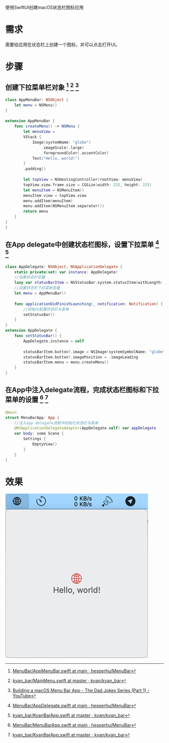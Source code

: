 使用SwiftUI创建macOS状态栏图标应用

# 需求

需要给应用在状态栏上创建一个图标，并可以点击打开UI。

# 步骤

## 创建下拉菜单栏对象 [^3] [^1] [^2]

```swift
class AppMenuBar: NSObject {
    let menu = NSMenu()
}

extension AppMenuBar {
    func createMenu() -> NSMenu {
        let menuView =
        VStack {
            Image(systemName: "globe")
                .imageScale(.large)
                .foregroundColor(.accentColor)
            Text("Hello, world!")
        }
        .padding()
        
        let topView = NSHostingController(rootView: menuView)
        topView.view.frame.size = CGSize(width: 225, height: 225)
        let menuItem = NSMenuItem()
        menuItem.view = topView.view
        menu.addItem(menuItem)
        menu.addItem(NSMenuItem.separator())
        return menu
    }
}
}
```

## 在App delegate中创建状态栏图标，设置下拉菜单 [^4] [^5]

```swift
class AppDelegate: NSObject, NSApplicationDelegate {
    static private(set) var instance: AppDelegate!
    //设置状态栏变量
    lazy var statusBarItem = NSStatusBar.system.statusItem(withLength: NSStatusItem.variableLength)
    //设置状态栏下拉菜单变量
    let menu = AppMenuBar()
    
    func applicationDidFinishLaunching(_ notification: Notification) {
        //初始化配置状态栏与菜单
        setStatusBar()
    }
}
extension AppDelegate {
    func setStatusBar() {
        AppDelegate.instance = self
        
        statusBarItem.button?.image = NSImage(systemSymbolName: "globe", accessibilityDescription: nil)
        statusBarItem.button?.imagePosition = .imageLeading
        statusBarItem.menu = menu.createMenu()
    }
}
```

## 在App中注入delegate流程，完成状态栏图标和下拉菜单的设置 [^6] [^5]

```swift
@main
struct MenuBarApp: App {
    //注入app delegate流程中初始化状态栏与菜单
    @NSApplicationDelegateAdaptor(AppDelegate.self) var appDelegate
    var body: some Scene {
        Settings {
            EmptyView()
        }
    }
}
```

# 效果

![](media/hsw_2023-02-23_16.06.53.png)



[^1]: [kyan_bar/MainMenu.swift at master · kyan/kyan_bar](https://github.com/kyan/kyan_bar/blob/master/KyanBar/MainMenu.swift)
[^2]: [Building a macOS Menu Bar App - The Dad Jokes Series (Part 1) - YouTube](https://www.youtube.com/watch?v=CuMLpnjPr2Y)
[^3]: [MenuBar/AppMenuBar.swift at main · hesperhu/MenuBar](https://github.com/hesperhu/MenuBar/blob/main/MenuBar/AppMenuBar.swift)
[^4]: [MenuBar/AppDelegate.swift at main · hesperhu/MenuBar](https://github.com/hesperhu/MenuBar/blob/main/MenuBar/AppDelegate.swift)
[^5]: [kyan_bar/KyanBarApp.swift at master · kyan/kyan_bar](https://github.com/kyan/kyan_bar/blob/master/KyanBar/KyanBarApp.swift)
[^6]: [MenuBar/MenuBarApp.swift at main · hesperhu/MenuBar](https://github.com/hesperhu/MenuBar/blob/main/MenuBar/MenuBarApp.swift)
